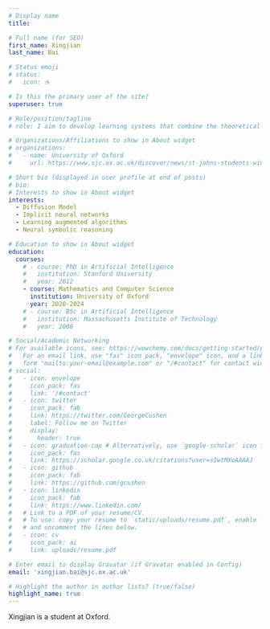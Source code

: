 ```yaml
---
# Display name
title:

# Full name (for SEO)
first_name: Xingjian
last_name: Bai

# Status emoji
# status:
#   icon: ☕️

# Is this the primary user of the site?
superuser: true

# Role/position/tagline
# role: I aim to develop learning systems that combine the theoretical grounding of classic algorithms and mathematics with the unreasonable effectiveness of machine learning. 

# Organizations/Affiliations to show in About widget
# organizations:
#   - name: University of Oxford
#     url: https://www.sjc.ox.ac.uk/discover/news/st-johns-students-wins-gold-in-northwestern-european-regional-programming-contest/

# Short bio (displayed in user profile at end of posts)
# bio: 
# Interests to show in About widget
interests:
  - Diffusion Model
  - Implicit neural networks
  - Learning augmented algorithms
  - Neural symbolic reasoning

# Education to show in About widget
education:
  courses:
    # - course: PhD in Artificial Intelligence
    #   institution: Stanford University
    #   year: 2012
    - course: Mathematics and Computer Science
      institution: University of Oxford
      year: 2020-2024
    # - course: BSc in Artificial Intelligence
    #   institution: Massachusetts Institute of Technology
    #   year: 2008

# Social/Academic Networking
# For available icons, see: https://wowchemy.com/docs/getting-started/page-builder/#icons
#   For an email link, use "fas" icon pack, "envelope" icon, and a link in the
#   form "mailto:your-email@example.com" or "/#contact" for contact widget.
# social:
#   - icon: envelope
#     icon_pack: fas
#     link: '/#contact'
#   - icon: twitter
#     icon_pack: fab
#     link: https://twitter.com/GeorgeCushen
#     label: Follow me on Twitter
#     display:
#       header: true
#   - icon: graduation-cap # Alternatively, use `google-scholar` icon from `ai` icon pack
#     icon_pack: fas
#     link: https://scholar.google.co.uk/citations?user=sIwtMXoAAAAJ
#   - icon: github
#     icon_pack: fab
#     link: https://github.com/gcushen
#   - icon: linkedin
#     icon_pack: fab
#     link: https://www.linkedin.com/
#   # Link to a PDF of your resume/CV.
#   # To use: copy your resume to `static/uploads/resume.pdf`, enable `ai` icons in `params.yaml`,
#   # and uncomment the lines below.
#   - icon: cv
#     icon_pack: ai
#     link: uploads/resume.pdf

# Enter email to display Gravatar (if Gravatar enabled in Config)
email: 'xingjian.bai@sjc.ox.ac.uk'

# Highlight the author in author lists? (true/false)
highlight_name: true
---
```


Xingjian is a student at Oxford.
<!-- Alice Wu is a professor of artificial intelligence at the Stanford AI Lab. Her research interests include distributed robotics, mobile computing and programmable matter. She leads the Robotic Neurobiology group, which develops self-reconfiguring robots, systems of self-organizing robots, and mobile sensor networks.
{style="text-align: justify;"} -->
